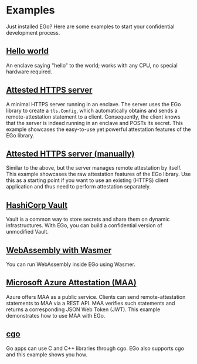 # Examples

Just installed EGo? Here are some examples to start your confidential development process.

## [Hello world](https://github.com/edgelesssys/ego/blob/master/samples/helloworld)

An enclave saying "hello" to the world; works with any CPU, no special hardware required.

## [Attested HTTPS server](https://github.com/edgelesssys/ego/tree/master/samples/attested_tls)

A minimal HTTPS server running in an enclave. The server uses the EGo library to create a `tls.Config`, which automatically obtains and sends a remote-attestation statement to a client. Consequently, the client knows that the server is indeed running in an enclave and POSTs its secret. This example showcases the easy-to-use yet powerful attestation features of the EGo library.

## [Attested HTTPS server (manually)](https://github.com/edgelesssys/ego/blob/master/samples/remote_attestation)

Similar to the above, but the server manages remote attestation by itself. This example showcases the raw attestation features of the EGo library. Use this as a starting point if you want to use an existing (HTTPS) client application and thus need to perform attestation separately.

## [HashiCorp Vault](https://github.com/edgelesssys/ego/tree/master/samples/vault)

Vault is a common way to store secrets and share them on dynamic infrastructures. With EGo, you can build a confidential version of unmodified Vault.

## [WebAssembly with Wasmer](https://github.com/edgelesssys/ego/tree/master/samples/wasmer)

You can run WebAssembly inside EGo using Wasmer.

## [Microsoft Azure Attestation (MAA)](https://github.com/edgelesssys/ego/tree/master/samples/azure_attestation)

Azure offers MAA as a public service. Clients can send remote-attestation statements to MAA via a REST API. MAA verifies such statements and returns a corresponding JSON Web Token (JWT). This example demonstrates how to use MAA with EGo.

## [cgo](https://github.com/edgelesssys/ego/tree/master/samples/cgo)

Go apps can use C and C++ libraries through cgo. EGo also supports cgo and this example shows you how.
